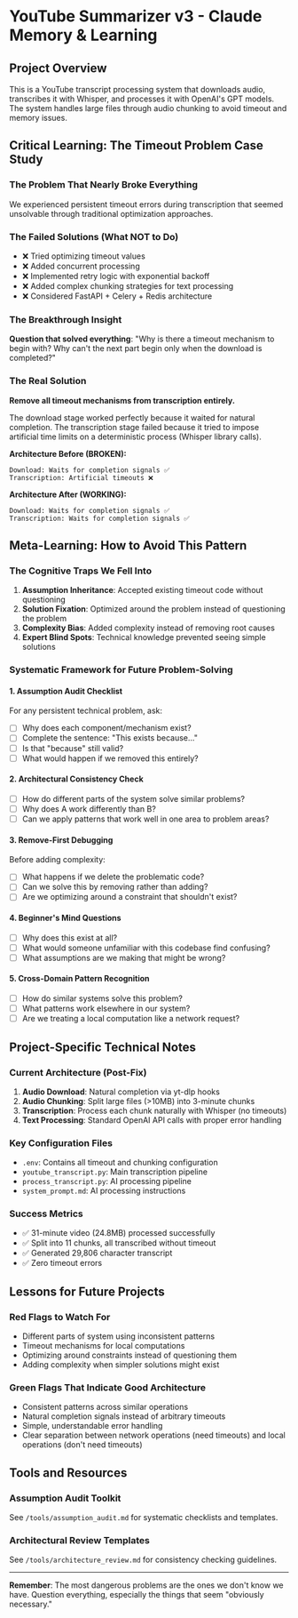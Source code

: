 # YouTube Summarizer v3 - Claude Memory & Learning

## Project Overview
This is a YouTube transcript processing system that downloads audio, transcribes it with Whisper, and processes it with OpenAI's GPT models. The system handles large files through audio chunking to avoid timeout and memory issues.

## Critical Learning: The Timeout Problem Case Study

### The Problem That Nearly Broke Everything
We experienced persistent timeout errors during transcription that seemed unsolvable through traditional optimization approaches.

### The Failed Solutions (What NOT to Do)
- ❌ Tried optimizing timeout values
- ❌ Added concurrent processing
- ❌ Implemented retry logic with exponential backoff
- ❌ Added complex chunking strategies for text processing
- ❌ Considered FastAPI + Celery + Redis architecture

### The Breakthrough Insight
**Question that solved everything**: "Why is there a timeout mechanism to begin with? Why can't the next part begin only when the download is completed?"

### The Real Solution
**Remove all timeout mechanisms from transcription entirely.**

The download stage worked perfectly because it waited for natural completion. The transcription stage failed because it tried to impose artificial time limits on a deterministic process (Whisper library calls).

**Architecture Before (BROKEN):**
```
Download: Waits for completion signals ✅
Transcription: Artificial timeouts ❌
```

**Architecture After (WORKING):**
```
Download: Waits for completion signals ✅  
Transcription: Waits for completion signals ✅
```

## Meta-Learning: How to Avoid This Pattern

### The Cognitive Traps We Fell Into
1. **Assumption Inheritance**: Accepted existing timeout code without questioning
2. **Solution Fixation**: Optimized around the problem instead of questioning the problem
3. **Complexity Bias**: Added complexity instead of removing root causes
4. **Expert Blind Spots**: Technical knowledge prevented seeing simple solutions

### Systematic Framework for Future Problem-Solving

#### 1. Assumption Audit Checklist
For any persistent technical problem, ask:
- [ ] Why does each component/mechanism exist?
- [ ] Complete the sentence: "This exists because..."
- [ ] Is that "because" still valid?
- [ ] What would happen if we removed this entirely?

#### 2. Architectural Consistency Check
- [ ] How do different parts of the system solve similar problems?
- [ ] Why does A work differently than B?
- [ ] Can we apply patterns that work well in one area to problem areas?

#### 3. Remove-First Debugging
Before adding complexity:
- [ ] What happens if we delete the problematic code?
- [ ] Can we solve this by removing rather than adding?
- [ ] Are we optimizing around a constraint that shouldn't exist?

#### 4. Beginner's Mind Questions
- [ ] Why does this exist at all?
- [ ] What would someone unfamiliar with this codebase find confusing?
- [ ] What assumptions are we making that might be wrong?

#### 5. Cross-Domain Pattern Recognition
- [ ] How do similar systems solve this problem?
- [ ] What patterns work elsewhere in our system?
- [ ] Are we treating a local computation like a network request?

## Project-Specific Technical Notes

### Current Architecture (Post-Fix)
1. **Audio Download**: Natural completion via yt-dlp hooks
2. **Audio Chunking**: Split large files (>10MB) into 3-minute chunks
3. **Transcription**: Process each chunk naturally with Whisper (no timeouts)
4. **Text Processing**: Standard OpenAI API calls with proper error handling

### Key Configuration Files
- `.env`: Contains all timeout and chunking configuration
- `youtube_transcript.py`: Main transcription pipeline
- `process_transcript.py`: AI processing pipeline
- `system_prompt.md`: AI processing instructions

### Success Metrics
- ✅ 31-minute video (24.8MB) processed successfully
- ✅ Split into 11 chunks, all transcribed without timeout
- ✅ Generated 29,806 character transcript
- ✅ Zero timeout errors

## Lessons for Future Projects

### Red Flags to Watch For
- Different parts of system using inconsistent patterns
- Timeout mechanisms for local computations
- Optimizing around constraints instead of questioning them
- Adding complexity when simpler solutions might exist

### Green Flags That Indicate Good Architecture
- Consistent patterns across similar operations
- Natural completion signals instead of arbitrary timeouts
- Simple, understandable error handling
- Clear separation between network operations (need timeouts) and local operations (don't need timeouts)

## Tools and Resources

### Assumption Audit Toolkit
See `/tools/assumption_audit.md` for systematic checklists and templates.

### Architectural Review Templates  
See `/tools/architecture_review.md` for consistency checking guidelines.

---

**Remember**: The most dangerous problems are the ones we don't know we have. Question everything, especially the things that seem "obviously necessary."